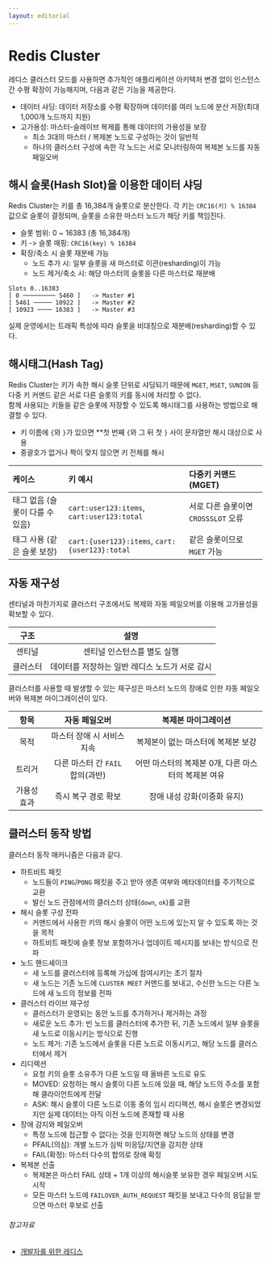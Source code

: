 ```yaml
---
layout: editorial
---
```


# Redis Cluster

레디스 클러스터 모드를 사용하면 추가적인 애플리케이션 아키텍처 변경 없이 인스턴스 간 수평 확장이 가능해지며, 다음과 같은 기능을 제공한다.

- 데이터 샤딩: 데이터 저장소를 수평 확장하며 데이터를 여러 노드에 분산 저장(최대 1,000개 노드까지 지원)
- 고가용성: 마스터-슬레이브 복제를 통해 데이터의 가용성을 보장
    - 최소 3대의 마스터 / 복제본 노드로 구성하는 것이 일반적
    - 하나의 클러스터 구성에 속한 각 노드는 서로 모니터링하여 복제본 노드를 자동 페일오버

## 해시 슬롯(Hash Slot)을 이용한 데이터 샤딩

Redis Cluster는 키를 총 16,384개 슬롯으로 분산한다. 각 키는 `CRC16(키) % 16384` 값으로 슬롯이 결정되며, 슬롯을 소유한 마스터 노드가 해당 키를 책임진다.

- 슬롯 범위: 0 ~ 16383 (총 16,384개)
- 키 -> 슬롯 매핑: `CRC16(key) % 16384`
- 확장/축소 시 슬롯 재분배 가능
    - 노드 추가 시: 일부 슬롯을 새 마스터로 이관(resharding)이 가능
    - 노드 제거/축소 시: 해당 마스터의 슬롯을 다른 마스터로 재분배

```
Slots 0..16383
[ 0 ───────── 5460 ]   -> Master #1
[ 5461 ───── 10922 ]   -> Master #2
[ 10923 ──── 16383 ]   -> Master #3
```

실제 운영에서는 트래픽 특성에 따라 슬롯을 비대칭으로 재분배(resharding)할 수 있다.

## 해시태그(Hash Tag)

Redis Cluster는 키가 속한 해시 슬롯 단위로 샤딩되기 때문에 `MGET`, `MSET`, `SUNION` 등 다중 키 커맨드 같은 서로 다른 슬롯의 키를 동시에 처리할 수 없다.  
함께 사용되는 키들을 같은 슬롯에 저장할 수 있도록 해시태그를 사용하는 방법으로 해결할 수 있다.

- 키 이름에 `{`와 `}`가 있으면 **첫 번째 `{`와 그 뒤 첫 `}` 사이 문자열만 해시 대상으로 사용
- 중괄호가 없거나 짝이 맞지 않으면 키 전체를 해시

| 케이스                 | 키 예시                                           | 다중키 커맨드(MGET)             |
|:--------------------|:-----------------------------------------------|:--------------------------|
| 태그 없음 (슬롯이 다를 수 있음) | `cart:user123:items`, `cart:user123:total`     | 서로 다른 슬롯이면 `CROSSSLOT` 오류 |
| 태그 사용 (같은 슬롯 보장)    | `cart:{user123}:items`, `cart:{user123}:total` | 같은 슬롯이므로 `MGET` 가능        |

## 자동 재구성

센티널과 마찬가지로 클러스터 구조에서도 복제와 자동 페일오버를 이용해 고가용성을 확보할 수 있다.

|  구조  |             설명             |
|:----:|:--------------------------:|
| 센티널  |      센티널 인스턴스를 별도 실행       |
| 클러스터 | 데이터를 저장하는 일반 레디스 노드가 서로 감시 |

클러스터를 사용할 때 발생할 수 있는 재구성은 마스터 노드의 장애로 인한 자동 페일오버와 복제본 마이그레이션이 있다.

|   항목   |        자동 페일오버         |           복제본 마이그레이션           |
|:------:|:----------------------:|:------------------------------:|
|   목적   |    마스터 장애 시 서비스 지속     |      복제본이 없는 마스터에 복제본 보강       |
|  트리거   | 다른 마스터 간 `FAIL` 합의(과반) | 어떤 마스터의 복제본 0개, 다른 마스터의 복제본 여유 |
| 가용성 효과 |      즉시 복구 경로 확보       |        장애 내성 강화(이중화 유지)        |

## 클러스터 동작 방법

클러스터 동작 매커니즘은 다음과 같다.

- 하트비트 패킷
    - 노드들이 `PING`/`PONG` 패킷을 주고 받아 생존 여부와 메타데이터를 주기적으로 교환
    - 발신 노드 관점에서의 클러스터 상태(`down`, `ok`)를 교환
- 해시 슬롯 구성 전파
    - 커맨드에서 사용한 키의 해시 슬롯이 어떤 노드에 있는지 알 수 있도록 하는 것을 목적
    - 하트비트 패킷에 슬롯 정보 포함하거나 업데이트 메시지를 보내는 방식으로 전파
- 노드 핸드셰이크
    - 새 노드를 클러스터에 등록해 가십에 참여시키는 초기 절차
    - 새 노드는 기존 노드에 `CLUSTER MEET` 커맨드를 보내고, 수신한 노드는 다른 노드에 새 노드의 정보를 전파
- 클러스터 라이브 재구성
    - 클러스터가 운영되는 동안 노드를 추가하거나 제거하는 과정
    - 새로운 노드 추가: 빈 노드를 클러스터에 추가한 뒤, 기존 노드에서 일부 슬롯을 새 노드로 이동시키는 방식으로 진행
    - 노드 제거: 기존 노드에서 슬롯을 다른 노드로 이동시키고, 해당 노드를 클러스터에서 제거
- 리디렉션
    - 요청 키의 슬롯 소유주가 다른 노드일 때 올바른 노드로 유도
    - MOVED: 요청하는 해시 슬롯이 다른 노드에 있을 때, 해당 노드의 주소를 포함해 클라이언트에게 전달
    - ASK: 해시 슬롯이 다른 노드로 이동 중의 임시 리디렉션, 해시 슬롯은 변경되었지만 실제 데이터는 아직 이전 노드에 존재할 때 사용
- 장애 감지와 페일오버
    - 특정 노드에 접근할 수 없다는 것을 인지하면 해당 노드의 상태를 변경
    - PFAIL(의심): 개별 노드가 심박 미응답/지연을 감지한 상태
    - FAIL(확정): 마스터 다수의 합의로 장애 확정
- 복제본 선출
    - 복제본은 마스터 FAIL 상태 + 1개 이상의 해시슬롯 보유한 경우 페일오버 시도 시작
    - 모든 마스터 노드에 `FAILOVER_AUTH_REQUEST` 패킷을 보내고 다수의 응답을 받으면 마스터 후보로 선출

###### 참고자료

- [개발자를 위한 레디스](https://kobic.net/book/bookInfo/view.do?isbn=9791161757926)
